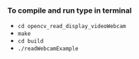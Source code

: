 ### To compile and run type in terminal
* `cd opencv_read_display_videoWebcam`
* `make`
* `cd build`
* `./readWebcamExample`

